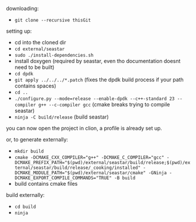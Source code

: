 downloading:
- `git clone --recursive thisGit`

setting up:
- cd into the cloned dir
- `cd external/seastar`
- `sudo ./install-dependencies.sh`
- install doxygen (required by seastar, even tho documentation doesnt need to be built)
- `cd dpdk`
- `git apply ../../../*.patch` (fixes the dpdk build process if your path contains spaces)
- `cd ..`
- `./configure.py --mode=release --enable-dpdk --c++-standard 23 --compiler g++ --c-compiler gcc` (cmake breaks trying to compile seastar)
- `ninja -C build/release` (build seastar)

you can now open the project in clion, a profile is already set up.

or, to generate externally:
- `mkdir build`
- `cmake -DCMAKE_CXX_COMPILER="g++" -DCMAKE_C_COMPILER="gcc" -DCMAKE_PREFIX_PATH="$(pwd)/external/seastar/build/release;$(pwd)/external/seastar/build/release/_cooking/installed" -DCMAKE_MODULE_PATH="$(pwd)/external/seastar/cmake" -GNinja -DCMAKE_EXPORT_COMPILE_COMMANDS="TRUE" -B build`
- build contains cmake files

build externally:
- `cd build`
- `ninja`